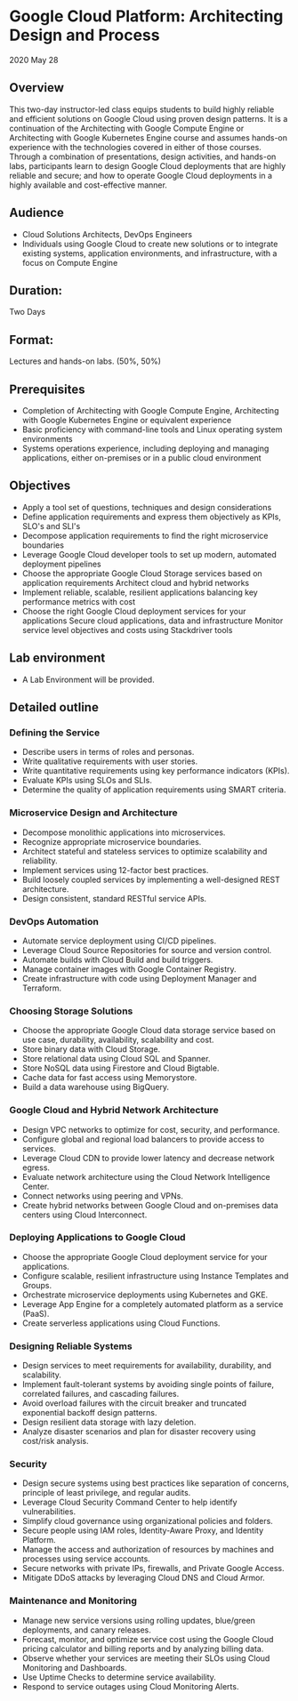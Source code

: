 # Google Cloud Platform: Architecting Design and Process
2020 May 28

## Overview

This two-day instructor-led class equips students to build highly reliable and efficient solutions on Google Cloud using proven design patterns. It is a continuation of the Architecting with Google Compute Engine or Architecting with Google Kubernetes Engine course and assumes hands-on experience with the technologies covered in either of those courses. Through a combination of presentations, design activities, and hands-on labs, participants learn to design Google Cloud deployments that are highly reliable and secure; and how to operate Google Cloud deployments in a highly available and cost-effective manner.

## Audience

 * Cloud Solutions Architects, DevOps Engineers 
 * Individuals using Google Cloud to create new solutions or to integrate existing systems, application environments, and infrastructure, with a focus on Compute Engine

## Duration:
Two Days

## Format:
Lectures and hands-on labs. (50%, 50%)

## Prerequisites

  * Completion of Architecting with Google Compute Engine, Architecting with Google Kubernetes Engine or equivalent experience
  * Basic proficiency with command-line tools and Linux operating system environments 
  * Systems operations experience, including deploying and managing applications, either on-premises or in a public cloud environment

## Objectives

  * Apply a tool set of questions, techniques and design considerations 
  * Define application requirements and express them objectively as KPIs, SLO's and SLI's 
  * Decompose application requirements to find the right microservice boundaries 
  * Leverage Google Cloud developer tools to set up modern, automated deployment pipelines 
  * Choose the appropriate Google Cloud Storage services based on application requirements Architect cloud and hybrid networks 
  * Implement reliable, scalable, resilient applications balancing key performance metrics with cost 
  * Choose the right Google Cloud deployment services for your applications Secure cloud applications, data and infrastructure Monitor service level objectives and costs using Stackdriver tools


## Lab environment
 * A Lab Environment will be provided.

## Detailed outline

###  Defining the Service

  * Describe users in terms of roles and personas.
  * Write qualitative requirements with user stories.
  * Write quantitative requirements using key performance indicators (KPIs).
  * Evaluate KPIs using SLOs and SLIs.
  * Determine the quality of application requirements using SMART criteria.

###  Microservice Design and Architecture

  * Decompose monolithic applications into microservices.
  * Recognize appropriate microservice boundaries.
  * Architect stateful and stateless services to optimize scalability and reliability.
  * Implement services using 12-factor best practices.
  * Build loosely coupled services by implementing a well-designed REST architecture.
  * Design consistent, standard RESTful service APIs.

###  DevOps Automation

  * Automate service deployment using CI/CD pipelines.
  * Leverage Cloud Source Repositories for source and version control.
  * Automate builds with Cloud Build and build triggers.
  * Manage container images with Google Container Registry.
  * Create infrastructure with code using Deployment Manager and Terraform.

###  Choosing Storage Solutions

  * Choose the appropriate Google Cloud data storage service based on use case, durability, availability, scalability and cost.
  * Store binary data with Cloud Storage.
  * Store relational data using Cloud SQL and Spanner.
  * Store NoSQL data using Firestore and Cloud Bigtable.
  * Cache data for fast access using Memorystore.
  * Build a data warehouse using BigQuery.

###  Google Cloud and Hybrid Network Architecture

  * Design VPC networks to optimize for cost, security, and performance.
  * Configure global and regional load balancers to provide access to services.
  * Leverage Cloud CDN to provide lower latency and decrease network egress.
  * Evaluate network architecture using the Cloud Network Intelligence Center.
  * Connect networks using peering and VPNs.
  * Create hybrid networks between Google Cloud and on-premises data centers using Cloud Interconnect.

###  Deploying Applications to Google Cloud

  * Choose the appropriate Google Cloud deployment service for your applications.
  * Configure scalable, resilient infrastructure using Instance Templates and Groups.
  * Orchestrate microservice deployments using Kubernetes and GKE.
  * Leverage App Engine for a completely automated platform as a service (PaaS).
  * Create serverless applications using Cloud Functions.

###  Designing Reliable Systems

  * Design services to meet requirements for availability, durability, and scalability.
  * Implement fault-tolerant systems by avoiding single points of failure, correlated failures, and cascading failures.
  * Avoid overload failures with the circuit breaker and truncated exponential backoff design patterns.
  * Design resilient data storage with lazy deletion.
  * Analyze disaster scenarios and plan for disaster recovery using cost/risk analysis.

###  Security

  * Design secure systems using best practices like separation of concerns, principle of least privilege, and regular audits.
  * Leverage Cloud Security Command Center to help identify vulnerabilities.
  * Simplify cloud governance using organizational policies and folders.
  * Secure people using IAM roles, Identity-Aware Proxy, and Identity Platform.
  * Manage the access and authorization of resources by machines and processes using service accounts.
  * Secure networks with private IPs, firewalls, and Private Google Access.
  * Mitigate DDoS attacks by leveraging Cloud DNS and Cloud Armor.

###  Maintenance and Monitoring

  * Manage new service versions using rolling updates, blue/green deployments, and canary releases.
  * Forecast, monitor, and optimize service cost using the Google Cloud pricing calculator and billing reports and by analyzing billing data.
  * Observe whether your services are meeting their SLOs using Cloud Monitoring and Dashboards.
  * Use Uptime Checks to determine service availability.
  * Respond to service outages using Cloud Monitoring Alerts.



